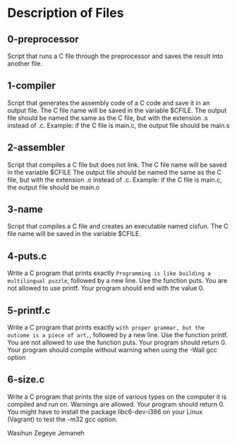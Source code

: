 # Description of Files
## 0-preprocessor
Script that runs a C file through the preprocessor and saves the result into another file.
## 1-compiler
Script that generates the assembly code of a C code and save it in an output file. The C file name will be saved in the variable $CFILE. The output file should be named the same as the C file, but with the extension .s instead of .c. Example: if the C file is main.c, the output file should be main.s
## 2-assembler
Script that compiles a C file but does not link. The C file name will be saved in the variable $CFILE The output file should be named the same as the C file, but with the extension .o instead of .c. Example: if the C file is main.c, the output file should be main.o
## 3-name
Script that compiles a C file and creates an executable named cisfun. The C file name will be saved in the variable $CFILE.
## 4-puts.c
Write a C program that prints exactly ``Programming is like building a multilingual puzzle``, followed by a new line.
Use the function puts. You are not allowed to use printf. Your program should end with the value 0.

## 5-printf.c
Write a C program that prints exactly ``with proper grammar, but the outcome is a piece of art,``, followed by a new line.
Use the function printf. You are not allowed to use the function puts. Your program should return 0. Your program should compile without warning when using the -Wall gcc option

## 6-size.c
Write a C program that prints the size of various types on the computer it is compiled and run on.
Warnings are allowed. Your program should return 0. You might have to install the package libc6-dev-i386 on your Linux (Vagrant) to test the -m32 gcc option.




Wasihun Zegeye Jemaneh
